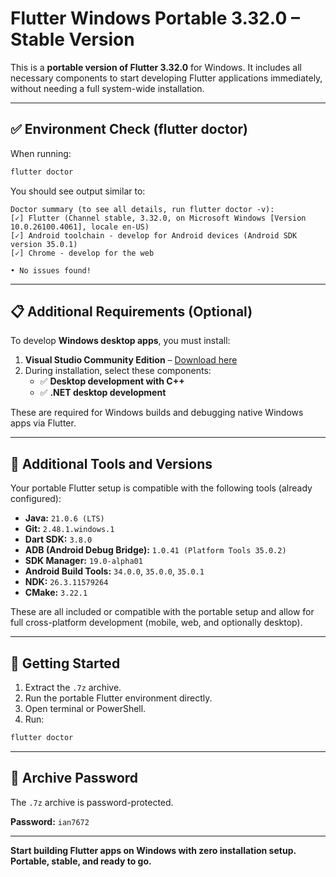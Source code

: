 # Flutter Windows Portable 3.32.0 – Stable Version

This is a **portable version of Flutter 3.32.0** for Windows. It includes all necessary components to start developing Flutter applications immediately, without needing a full system-wide installation.

---

## ✅ Environment Check (flutter doctor)

When running:

```powershell
flutter doctor
```

You should see output similar to:

```
Doctor summary (to see all details, run flutter doctor -v):
[✓] Flutter (Channel stable, 3.32.0, on Microsoft Windows [Version 10.0.26100.4061], locale en-US)
[✓] Android toolchain - develop for Android devices (Android SDK version 35.0.1)
[✓] Chrome - develop for the web

• No issues found!
```

---

## 📋 Additional Requirements (Optional)

To develop **Windows desktop apps**, you must install:

1. **Visual Studio Community Edition** – [Download here](https://github.com/Ian7672/flutter-portable/releases/tag/visual-studio-community-setup-2022-stable)
2. During installation, select these components:
   - ✅ **Desktop development with C++**
   - ✅ **.NET desktop development**

These are required for Windows builds and debugging native Windows apps via Flutter.

---

## 🔧 Additional Tools and Versions

Your portable Flutter setup is compatible with the following tools (already configured):

- **Java:** `21.0.6 (LTS)`
- **Git:** `2.48.1.windows.1`
- **Dart SDK:** `3.8.0`
- **ADB (Android Debug Bridge):** `1.0.41 (Platform Tools 35.0.2)`
- **SDK Manager:** `19.0-alpha01`
- **Android Build Tools:** `34.0.0`, `35.0.0`, `35.0.1`
- **NDK:** `26.3.11579264`
- **CMake:** `3.22.1`

These are all included or compatible with the portable setup and allow for full cross-platform development (mobile, web, and optionally desktop).

---

## 🚀 Getting Started

1. Extract the `.7z` archive.
2. Run the portable Flutter environment directly.
3. Open terminal or PowerShell.
4. Run:

```powershell
flutter doctor
```

---

## 🔐 Archive Password

The `.7z` archive is password-protected.

**Password:** `ian7672`

---

**Start building Flutter apps on Windows with zero installation setup. Portable, stable, and ready to go.**

